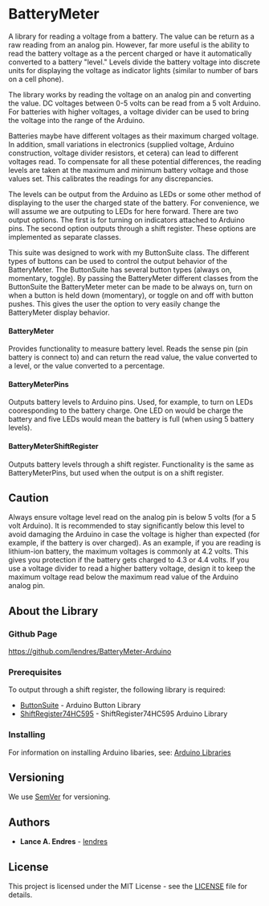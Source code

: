 # BatteryMeter

A library for reading a voltage from a battery.  The value can be return as a raw reading from an analog pin.  However, far more useful is the ability to read the battery voltage as a the percent charged or have it automatically converted to a battery "level."  Levels divide the battery voltage into discrete units for displaying the voltage as indicator lights (similar to number of bars on a cell phone).

The library works by reading the voltage on an analog pin and converting the value.  DC voltages between 0-5 volts can be read from a 5 volt Arduino.  For batteries with higher voltages, a voltage divider can be used to bring the voltage into the range of the Arduino.

Batteries maybe have different voltages as their maximum charged voltage.  In addition, small variations in electronics (supplied voltage, Arduino construction, voltage divider resistors, et cetera) can lead to different voltages read.  To compensate for all these potential differences, the reading levels are taken at the maximum and minimum battery voltage and those values set.  This calibrates the readings for any discrepancies.

The levels can be output from the Arduino as LEDs or some other method of displaying to the user the charged state of the battery.  For convenience, we will assume we are outputing to LEDs for here forward.  There are two output options.  The first is for turning on indicators attached to Arduino pins.  The second option outputs through a shift register.  These options are implemented as separate classes.

This suite was designed to work with my ButtonSuite class.  The different types of buttons can be used to control the output behavior of the BatteryMeter.  The ButtonSuite has several button types (always on, momentary, toggle).  By passing the BatteryMeter different classes from the ButtonSuite the BatteryMeter meter can be made to be always on, turn on when a button is held down (momentary), or toggle on and off with button pushes.  This gives the user the option to very easily change the BatteryMeter display behavior.

#### BatteryMeter
Provides functionality to measure battery level.  Reads the sense pin (pin battery is connect to) and can return the read value, the value converted to a level, or the value converted to a percentage.

#### BatteryMeterPins
Outputs battery levels to Arduino pins.  Used, for example, to turn on LEDs cooresponding to the battery charge.  One LED on would be charge the battery and five LEDs would mean the battery is full (when using 5 battery levels).

#### BatteryMeterShiftRegister
Outputs battery levels through a shift register.  Functionality is the same as BatteryMeterPins, but used when the output is on a shift register.

## Caution
Always ensure voltage level read on the analog pin is below 5 volts (for a 5 volt Arduino).  It is recommended to stay significantly below this level to avoid damaging the Arduino in case the voltage is higher than expected (for example, if the battery is over charged).  As an example, if you are reading is lithium-ion battery, the maximum voltages is commonly at 4.2 volts.  This gives you protection if the battery gets charged to 4.3 or 4.4 volts.  If you use a voltage divider to read a higher battery voltage, design it to keep the maximum voltage read below the maximum read value of the Arduino analog pin.

## About the Library
### Github Page

https://github.com/lendres/BatteryMeter-Arduino


### Prerequisites

To output through a shift register, the following library is required:

* [ButtonSuite](https://github.com/lendres/ButtonSuite-Arduino) - Arduino Button Library
* [ShiftRegister74HC595](https://timodenk.com/blog/shift-register-arduino-library/) - ShiftRegister74HC595 Arduino Library


### Installing

For information on installing Arduino libaries, see: [Arduino Libraries](http://www.arduino.cc/en/Guide/Libraries)


## Versioning

We use [SemVer](http://semver.org/) for versioning.

## Authors

* **Lance A. Endres** - [lendres](https://github.com/lendres)

## License

This project is licensed under the MIT License - see the [LICENSE](LICENSE) file for details.
